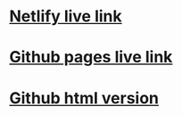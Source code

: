 # [Netlify live link](https://thunderous-kringle-0e67c9.netlify.app/)

# [Github pages live link ](https://jayworks2318.github.io/fashion-blog-mock/)

# [Github html version](https://github.com/jayworks2318/fashion-blog-mock)
